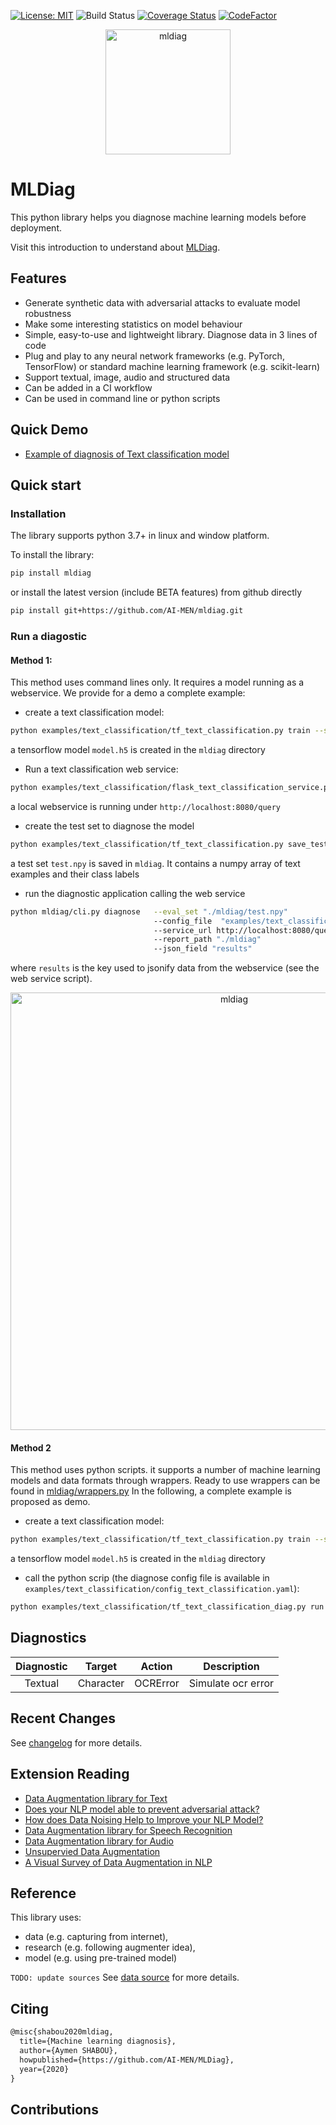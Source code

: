 [![License: MIT](https://img.shields.io/badge/License-MIT-yellow.svg)](https://opensource.org/licenses/MIT)
![Build Status](https://github.com/AI-MEN/MLDiag/workflows/mldiag/badge.svg)
[![Coverage Status](https://codecov.io/gh/AI-MEN/MLDiag/branch/master/graph/badge.svg)](https://codecov.io/gh/AI-MEN/MLDiag) 
[![CodeFactor](https://www.codefactor.io/repository/github/AI-MEN/MLDiag/badge)](https://www.codefactor.io/repository/github/AI-MEN/MLDiag)

<p align="center">
<img width="200" alt="mldiag" src="https://github.com/AI-MEN/MLDiag/blob/master/resources/ml-diag.jpg">
</p>

# MLDiag

This python library helps you diagnose machine learning models before deployment. 

Visit this introduction to understand about [MLDiag](https://github.com/AI-MEN/MLDiag/blob/master/blog/MLdiag.md). 


## Features
*   Generate synthetic data with adversarial attacks to evaluate model robustness
*   Make some interesting statistics on model behaviour
*   Simple, easy-to-use and lightweight library. Diagnose data in 3 lines of code
*   Plug and play to any neural network frameworks (e.g. PyTorch, TensorFlow) or standard machine learning framework (e.g. scikit-learn)
*   Support textual, image, audio and structured data
*   Can be added in a CI workflow
*   Can be used in command line or python scripts

    
## Quick Demo
*   [Example of diagnosis of Text classification model](https://github.com/AI-MEN/mldiag/blob/master/examples/tf_text_classification_diag.py)

## Quick start

### Installation
The library supports python 3.7+ in linux and window platform.

To install the library:
```bash
pip install mldiag
```
or install the latest version (include BETA features) from github directly
```bash
pip install git+https://github.com/AI-MEN/mldiag.git
```
### Run a diagostic

#### Method 1: 

This method uses command lines only. 
It requires a model running as a webservice.
We provide for a demo a complete example:

- create a text classification model:
```bash
python examples/text_classification/tf_text_classification.py train --save_model_path=./mldiag
```
a tensorflow model `model.h5` is created in the `mldiag` directory
- Run a text classification web service:
```bash
python examples/text_classification/flask_text_classification_service.py  --model_path ./mldiag/model.h5
```
a local webservice is running under `http://localhost:8080/query`
- create the test set to diagnose the model
```bash
python examples/text_classification/tf_text_classification.py save_test_set --out_path=./mldiag
```
a test set `test.npy` is saved in `mldiag`. 
It contains a numpy array of text examples and their class labels
- run the diagnostic application calling the web service
```bash
python mldiag/cli.py diagnose   --eval_set "./mldiag/test.npy" 
                                --config_file  "examples/text_classification/config_text_classification.yaml" 
                                --service_url http://localhost:8080/query
                                --report_path "./mldiag"
                                --json_field "results"
```
where `results` is the key used to jsonify data from the webservice (see the web service script).
<p align="center">
<img width="700" alt="mldiag" src="https://github.com/AI-MEN/MLDiag/blob/master/blog/capture.jpg">
</p>

#### Method 2
This method uses python scripts.
it supports a number of machine learning models and data formats through wrappers.
Ready to use wrappers can be found in [mldiag/wrappers.py](https://github.com/AI-MEN/MLDiag/blob/master/mldiag/wrappers.py)
In the following, a complete example is proposed as demo.

- create a text classification model:
```bash
python examples/text_classification/tf_text_classification.py train --save_model_path=./mldiag
```
a tensorflow model `model.h5` is created in the `mldiag` directory
- call the  python scrip (the diagnose config file is available in `examples/text_classification/config_text_classification.yaml`):
```bash
python examples/text_classification/tf_text_classification_diag.py run --model_path=./mldiag/model.h5 --repor_path=./mldiag
```
## Diagnostics
| Diagnostic | Target | Action | Description |
|:---:|:---:|:---:|:---:|
|Textual| Character | OCRError | Simulate ocr error |




## Recent Changes

See [changelog](https://github.com/AI-MEN/mldiag/blob/master/CHANGE.md) for more details.

## Extension Reading
*   [Data Augmentation library for Text](https://towardsdatascience.com/data-augmentation-library-for-text-9661736b13ff)
*   [Does your NLP model able to prevent adversarial attack?](https://medium.com/hackernoon/does-your-nlp-model-able-to-prevent-adversarial-attack-45b5ab75129c)
*   [How does Data Noising Help to Improve your NLP Model?](https://medium.com/towards-artificial-intelligence/how-does-data-noising-help-to-improve-your-nlp-model-480619f9fb10)
*   [Data Augmentation library for Speech Recognition](https://towardsdatascience.com/data-augmentation-for-speech-recognition-e7c607482e78)
*   [Data Augmentation library for Audio](https://towardsdatascience.com/data-augmentation-for-audio-76912b01fdf6)
*   [Unsupervied Data Augmentation](https://medium.com/towards-artificial-intelligence/unsupervised-data-augmentation-6760456db143)
*   [A Visual Survey of Data Augmentation in NLP](https://amitness.com/2020/05/data-augmentation-for-nlp/)


## Reference
This library uses:
* data (e.g. capturing from internet),
* research (e.g. following augmenter idea), 
* model (e.g. using pre-trained model) 

`TODO: update sources`
See [data source](https://github.com/AI-MEN/MLDiag/SOURCE.md) for more details.

## Citing

```latex
@misc{shabou2020mldiag,
  title={Machine learning diagnosis},
  author={Aymen SHABOU},
  howpublished={https://github.com/AI-MEN/MLDiag},
  year={2020}
}
```

## Contributions